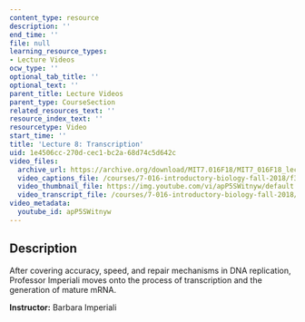 ```yaml
---
content_type: resource
description: ''
end_time: ''
file: null
learning_resource_types:
- Lecture Videos
ocw_type: ''
optional_tab_title: ''
optional_text: ''
parent_title: Lecture Videos
parent_type: CourseSection
related_resources_text: ''
resource_index_text: ''
resourcetype: Video
start_time: ''
title: 'Lecture 8: Transcription'
uid: 1e4506cc-270d-cec1-bc2a-68d74c5d642c
video_files:
  archive_url: https://archive.org/download/MIT7.016F18/MIT7_016F18_lec08_300k.mp4
  video_captions_file: /courses/7-016-introductory-biology-fall-2018/f3f70e0fc66854038ae31f9851b36419_apP5SWitnyw.vtt
  video_thumbnail_file: https://img.youtube.com/vi/apP5SWitnyw/default.jpg
  video_transcript_file: /courses/7-016-introductory-biology-fall-2018/cf72212459687c59618397686c3f47df_apP5SWitnyw.pdf
video_metadata:
  youtube_id: apP5SWitnyw
---
```


Description
-----------

After covering accuracy, speed, and repair mechanisms in DNA replication, Professor Imperiali moves onto the process of transcription and the generation of mature mRNA.

**Instructor:** Barbara Imperiali